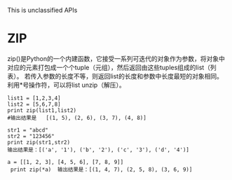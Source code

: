 This is unclassified APIs

# ZIP
zip()是Python的一个内建函数，它接受一系列可迭代的对象作为参数，将对象中对应的元素打包成一个个tuple（元组），然后返回由这些tuples组成的list（列表）。
若传入参数的长度不等，则返回list的长度和参数中长度最短的对象相同。利用*号操作符，可以将list unzip（解压）。
```
list1 = [1,2,3,4]
list2 = [5,6,7,8]
print zip(list1,list2) 
#输出结果是   [(1, 5), (2, 6), (3, 7), (4, 8)]
```

```
str1 = "abcd"
str2 = "123456"
print zip(str1,str2)
输出结果是：[('a', '1'), ('b', '2'), ('c', '3'), ('d', '4')]
```

```
a = [[1, 2, 3], [4, 5, 6], [7, 8, 9]]
 print zip(*a)  输出结果是：[(1, 4, 7), (2, 5, 8), (3, 6, 9)]
 ```
